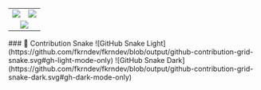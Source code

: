 <div align="center">

  <table>
    <tr>
      <td>
        <img src="https://github-readme-stats.vercel.app/api?username=fkrndev&theme=tokyonight&show_icons=true&hide_border=false&count_private=true" />
      </td>
      <td>
        <img src="https://github-readme-streak-stats.herokuapp.com/?user=fkrndev&theme=tokyonight&hide_border=false" />
      </td>
    </tr>
    <tr>
      <td colspan="2" align="center">
        <img src="https://github-readme-stats.vercel.app/api/top-langs/?username=fkrndev&theme=tokyonight&show_icons=true&hide_border=false&layout=compact" />
      </td>
    </tr>
  </table>

</div>
### 🐍 Contribution Snake
![GitHub Snake Light](https://github.com/fkrndev/fkrndev/blob/output/github-contribution-grid-snake.svg#gh-light-mode-only)
![GitHub Snake Dark](https://github.com/fkrndev/fkrndev/blob/output/github-contribution-grid-snake-dark.svg#gh-dark-mode-only)
